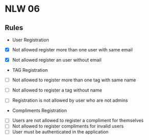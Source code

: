 # NLW 06

## Rules

- User Registration

- [x] Not allowed register more than one user with same email
- [x] Not allowed register an user without email


- TAG Registration

- [ ] Not allowed to register more than one tag with same name
- [ ] Not allowed to register a tag without name
- [ ] Registration is not allowed by user who are not admins


- Compliments Registration

- [ ] Users are not allowed to register a compliment for themselves
- [ ] Not allowed to register compliments for invalid users
- [ ] User must be authenticated in the application